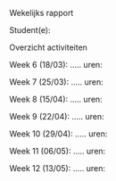 Wekelijks rapport

Student(e):                                                       

Overzicht activiteiten

Week 6 (18/03): ..... uren:



Week 7 (25/03): ..... uren:



Week 8 (15/04): ..... uren:



Week 9 (22/04): ..... uren:



Week 10 (29/04): ..... uren:



Week 11 (06/05): ..... uren:



Week 12 (13/05): ..... uren:



